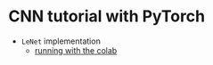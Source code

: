 # CNN tutorial with PyTorch 




* ```LeNet``` implementation 
    * [running with the colab](https://colab.research.google.com/github/DoranLyong/PyTorch-end2end/blob/master/8_Using_CNN/LeNet_tutorial.ipynb)